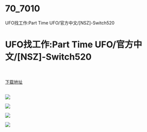 # 70_7010
UFO找工作:Part Time UFO/官方中文/[NSZ]-Switch520
# UFO找工作:Part Time UFO/官方中文/[NSZ]-Switch520
 <br/></br>
[下载地址](https://www.switch520.cc/article/7010 "下载地址")
<br/></br>

<p><span><strong><img src="https://www.switch520.cc/muke_img/upload_art_editor_20201031-1_e3268837d1a14b18c8845cec980163c4.jpg"></strong></span></p>
<p><span><strong><img src="https://www.switch520.cc/muke_img/upload_art_editor_20201031-1_97851628a6036442a96d2023a1442128.jpg"></strong></span></p>
<p><span><strong><img src="https://www.switch520.cc/muke_img/upload_art_editor_20201031-1_1d1475ac5bd83ef05106bcb76a727756.jpg"></strong></span></p>
<p><span><strong><img src="https://www.switch520.cc/muke_img/upload_art_editor_20201031-1_a19d1547a26957df3e58a12b2e3158fc.jpg"></strong></span></p>
<p></p>
